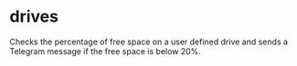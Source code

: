 # drives
Checks the percentage of free space on a user defined drive and sends a Telegram message if the free space is below 20%.
